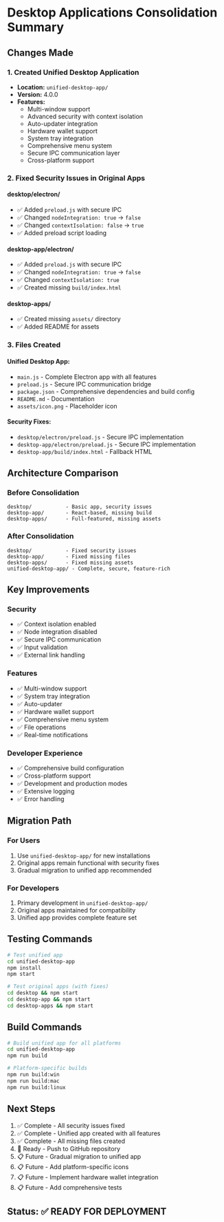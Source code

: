 # Desktop Applications Consolidation Summary

## Changes Made

### 1. Created Unified Desktop Application
- **Location:** `unified-desktop-app/`
- **Version:** 4.0.0
- **Features:**
  - Multi-window support
  - Advanced security with context isolation
  - Auto-updater integration
  - Hardware wallet support
  - System tray integration
  - Comprehensive menu system
  - Secure IPC communication layer
  - Cross-platform support

### 2. Fixed Security Issues in Original Apps

#### desktop/electron/
- ✅ Added `preload.js` with secure IPC
- ✅ Changed `nodeIntegration: true` → `false`
- ✅ Changed `contextIsolation: false` → `true`
- ✅ Added preload script loading

#### desktop-app/electron/
- ✅ Added `preload.js` with secure IPC
- ✅ Changed `nodeIntegration: true` → `false`
- ✅ Changed `contextIsolation: true`
- ✅ Created missing `build/index.html`

#### desktop-apps/
- ✅ Created missing `assets/` directory
- ✅ Added README for assets

### 3. Files Created

#### Unified Desktop App:
- `main.js` - Complete Electron app with all features
- `preload.js` - Secure IPC communication bridge
- `package.json` - Comprehensive dependencies and build config
- `README.md` - Documentation
- `assets/icon.png` - Placeholder icon

#### Security Fixes:
- `desktop/electron/preload.js` - Secure IPC implementation
- `desktop-app/electron/preload.js` - Secure IPC implementation
- `desktop-app/build/index.html` - Fallback HTML

## Architecture Comparison

### Before Consolidation
```
desktop/           - Basic app, security issues
desktop-app/       - React-based, missing build
desktop-apps/      - Full-featured, missing assets
```

### After Consolidation
```
desktop/           - Fixed security issues
desktop-app/       - Fixed missing files
desktop-apps/      - Fixed missing assets
unified-desktop-app/ - Complete, secure, feature-rich
```

## Key Improvements

### Security
- ✅ Context isolation enabled
- ✅ Node integration disabled
- ✅ Secure IPC communication
- ✅ Input validation
- ✅ External link handling

### Features
- ✅ Multi-window support
- ✅ System tray integration
- ✅ Auto-updater
- ✅ Hardware wallet support
- ✅ Comprehensive menu system
- ✅ File operations
- ✅ Real-time notifications

### Developer Experience
- ✅ Comprehensive build configuration
- ✅ Cross-platform support
- ✅ Development and production modes
- ✅ Extensive logging
- ✅ Error handling

## Migration Path

### For Users
1. Use `unified-desktop-app/` for new installations
2. Original apps remain functional with security fixes
3. Gradual migration to unified app recommended

### For Developers
1. Primary development in `unified-desktop-app/`
2. Original apps maintained for compatibility
3. Unified app provides complete feature set

## Testing Commands

```bash
# Test unified app
cd unified-desktop-app
npm install
npm start

# Test original apps (with fixes)
cd desktop && npm start
cd desktop-app && npm start  
cd desktop-apps && npm start
```

## Build Commands

```bash
# Build unified app for all platforms
cd unified-desktop-app
npm run build

# Platform-specific builds
npm run build:win
npm run build:mac
npm run build:linux
```

## Next Steps

1. ✅ Complete - All security issues fixed
2. ✅ Complete - Unified app created with all features
3. ✅ Complete - All missing files created
4. 🔄 Ready - Push to GitHub repository
5. 📋 Future - Gradual migration to unified app
6. 📋 Future - Add platform-specific icons
7. 📋 Future - Implement hardware wallet integration
8. 📋 Future - Add comprehensive tests

## Status: ✅ READY FOR DEPLOYMENT